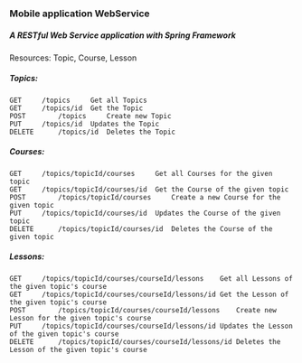 ### Mobile application WebService
##### A RESTful Web Service application with Spring Framework

Resources: Topic, Course, Lesson

##### Topics:
	GET		/topics		Get all Topics
	GET		/topics/id	Get the Topic
	POST		/topics		Create new Topic
	PUT		/topics/id	Updates the Topic
	DELETE		/topics/id	Deletes the Topic

##### Courses:

	GET		/topics/topicId/courses		Get all Courses for the given topic
	GET		/topics/topicId/courses/id	Get the Course of the given topic
	POST		/topics/topicId/courses		Create a new Course for the given topic
	PUT		/topics/topicId/courses/id	Updates the Course of the given topic
	DELETE		/topics/topicId/courses/id	Deletes the Course of the given topic
	
##### Lessons:
	GET		/topics/topicId/courses/courseId/lessons	Get all Lessons of the given topic's course
	GET		/topics/topicId/courses/courseId/lessons/id	Get the Lesson of the given topic's course
	POST		/topics/topicId/courses/courseId/lessons	Create new Lesson for the given topic's course
	PUT		/topics/topicId/courses/courseId/lessons/id	Updates the Lesson of the given topic's course
	DELETE		/topics/topicId/courses/courseId/lessons/id	Deletes the Lesson of the given topic's course

